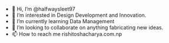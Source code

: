 - 👋 Hi, I’m @halfwaysleet97
- 👀 I’m interested in Design Development and Innovation.
- 🌱 I’m currently learning Data Management 
- 💞️ I’m looking to collaborate on anything fabricating new ideas. 
- 📫 How to reach me rishitoshacharya.com.np

<!---
halfwaysleet97/halfwaysleet97 is a ✨ special ✨ repository because its `README.md` (this file) appears on your GitHub profile.
You can click the Preview link to take a look at your changes.
--->
